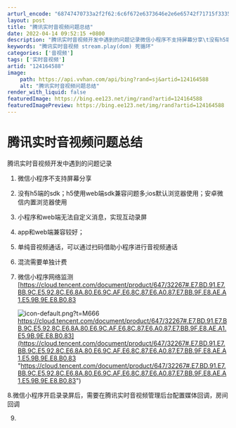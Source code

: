 ```yaml
---
arturl_encode: "68747470733a2f2f62:6c6f672e6373646e2e6e65742f71715f33353331333939342f:61727469636c652f64657461696c732f313234313634353838"
layout: post
title: "腾讯实时音视频问题总结"
date: 2022-04-14 09:52:15 +0800
description: "腾讯实时音视频开发中遇到的问题记录微信小程序不支持屏幕分享\t没有h5端的sdk；h5"
keywords: "腾讯实时音视频 stream.play(dom) 死循环"
categories: ['音视频']
tags: ['实时音视频']
artid: "124164588"
image:
    path: https://api.vvhan.com/api/bing?rand=sj&artid=124164588
    alt: "腾讯实时音视频问题总结"
render_with_liquid: false
featuredImage: https://bing.ee123.net/img/rand?artid=124164588
featuredImagePreview: https://bing.ee123.net/img/rand?artid=124164588
---
```


# 腾讯实时音视频问题总结

腾讯实时音视频开发中遇到的问题记录

1. 微信小程序不支持屏幕分享
2. 没有h5端的sdk；h5使用web端sdk兼容问题多;ios默认浏览器使用；安卓微信内置浏览器使用
3. 小程序和web端无法自定义消息，实现互动录屏
4. app和web端兼容较好；
5. 单纯音视频通话，可以通过扫码借助小程序进行音视频通话
6. 混流需要单独计费
7. 微信小程序网络监测
   [https://cloud.tencent.com/document/product/647/32267#.E7.BD.91.E7.BB.9C.E5.92.8C.E6.8A.80.E6.9C.AF.E6.8C.87.E6.A0.87.E7.BB.9F.E8.AE.A1.E5.9B.9E.E8.B0.83

   ![icon-default.png?t=M666](https://i-blog.csdnimg.cn/blog_migrate/af40c2c1788e3771a9a4a3f5ad4e98c7.png)
   https://cloud.tencent.com/document/product/647/32267#.E7.BD.91.E7.BB.9C.E5.92.8C.E6.8A.80.E6.9C.AF.E6.8C.87.E6.A0.87.E7.BB.9F.E8.AE.A1.E5.9B.9E.E8.B0.83](https://cloud.tencent.com/document/product/647/32267#.E7.BD.91.E7.BB.9C.E5.92.8C.E6.8A.80.E6.9C.AF.E6.8C.87.E6.A0.87.E7.BB.9F.E8.AE.A1.E5.9B.9E.E8.B0.83 "https://cloud.tencent.com/document/product/647/32267#.E7.BD.91.E7.BB.9C.E5.92.8C.E6.8A.80.E6.9C.AF.E6.8C.87.E6.A0.87.E7.BB.9F.E8.AE.A1.E5.9B.9E.E8.B0.83")

8.微信小程序开启录录屏后，需要在腾讯实时音视频管理后台配置媒体回调，房间回调

9.
